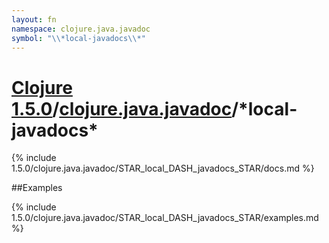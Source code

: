 ```yaml
---
layout: fn
namespace: clojure.java.javadoc
symbol: "\\*local-javadocs\\*"
---
```


# [Clojure 1.5.0](../../)/[clojure.java.javadoc](../)/\*local-javadocs\*

{% include 1.5.0/clojure.java.javadoc/STAR_local_DASH_javadocs_STAR/docs.md %}

##Examples

{% include 1.5.0/clojure.java.javadoc/STAR_local_DASH_javadocs_STAR/examples.md %}

